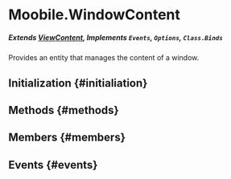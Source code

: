 Moobile.WindowContent
================================================================================
##### Extends [ViewContent](Docs/View/ViewContent.md), Implements `Events`, `Options`, `Class.Binds`

Provides an entity that manages the content of a window.

Initialization {#initialiation}
--------------------------------------------------------------------------------

Methods {#methods}
--------------------------------------------------------------------------------


Members {#members}
--------------------------------------------------------------------------------


Events {#events}
--------------------------------------------------------------------------------